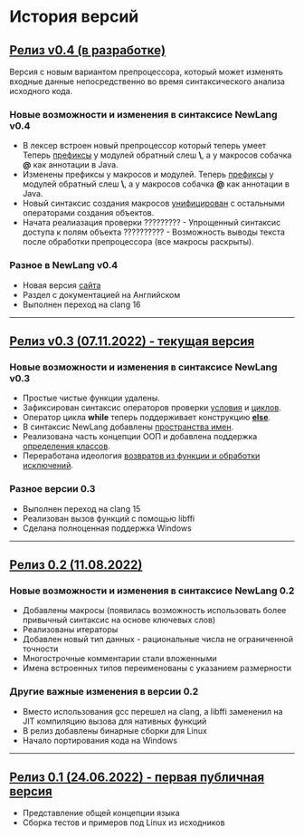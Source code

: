 # История версий

## [Релиз v0.4 (в разработке)](https://github.com/rsashka/newlang/tree/dev)

Версия c новым вариантом препроцессора, который может изменять входные данные 
непосредственно во время синтаксического анализа исходного кода. 

### Новые возможности и изменения в синтаксисе NewLang v0.4
- В лексер встроен новый препроцессор который теперь умеет Теперь [префиксы](https://newlang.net/en/syntax.html#prefix) у модулей обратный слеш **\\**, а у макросов собачка **@** как аннотации в Java.
- Изменены префиксы у макросов и модулей. Теперь [префиксы](https://newlang.net/en/syntax.html#prefix) у модулей обратный слеш **\\**, а у макросов собачка **@** как аннотации в Java.
- Новый синтаксис создания макросов [унифицирован](https://newlang.net/en/syntax.html#macro) с остальными операторами создания объектов.
- Начата реалиазация проверки 
????????? - Упрощенный синтаксис доступа к полям объекта
?????????? - Возможность выводы текста после обработки препроцессора (все макросы раскрыты).


### Разное в NewLang v0.4
- Новая версия [сайта](https://newlang.net/)
- Раздел c документацией на Английском
- Выполнен переход на clang 16

------

## [Релиз v0.3 (07.11.2022) - текущая версия](https://github.com/rsashka/newlang/releases/tag/v0.3.0)

### Новые возможности и изменения в синтаксисе NewLang v0.3

- Простые чистые функции удалены.
- Зафиксирован синтаксис операторов проверки [условия](https://newlang.net/ru/ops.html#условный-оператор) и [циклов](https://newlang.net/ru/ops.html#операторы-циклов). 
- Оператор цикла **while** теперь поддерживает конструкцию [**else**](https://newlang.net/ru/ops.html#операторы-циклов).
- В синтаксис NewLang добавлены [пространства имен](https://newlang.net/ru/syntax.html#пространства-имен).
- Реализована часть концепции ООП и добавлена поддержка [определения классов](https://newlang.net/ru/type_oop.html).
- Переработана идеология [возвратов из функции и обработки исключений](https://newlang.net/ru/newlang_doc.html#операторы-прерывания-выполнения-оператор-возврата).

### Разное версии 0.3

- Выполнен переход на clang 15
- Реализован вызов функций с помощью libffi
- Сделана полноценная поддержка Windows

------

## [Релиз 0.2 (11.08.2022)](https://github.com/rsashka/newlang/releases/tag/v0.2.0)

### Новые возможности и изменения в синтаксисе NewLang 0.2

- Добавлены макросы (появилась возможность использовать более привычный синтаксис на основе ключевых слов)
- Реализованы итераторы
- Добавлен новый тип данных - рациональные числа не ограниченной точности
- Многострочные комментарии стали вложенными
- Имена встроенных типов переименованы с указанием размерности

### Другие важные изменения в версии 0.2

- Вместо использования gcc перешел на clang, а libffi замененил на JIT компиляцию вызова для нативных функций
- В релиз добавлены бинарные сборки для Linux
- Начало портирования кода на Windows

------

## [Релиз 0.1 (24.06.2022) - первая публичная версия](https://github.com/rsashka/newlang/releases/tag/v0.1.0)

- Представление общей концепции языка
- Сборка тестов и примеров под Linux из исходников
